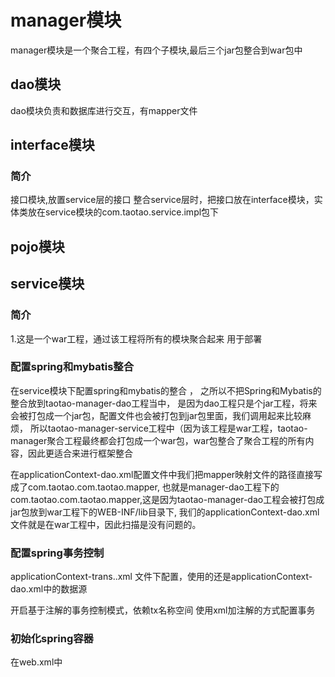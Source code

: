 # manager模块
manager模块是一个聚合工程，有四个子模块,最后三个jar包整合到war包中
## dao模块
dao模块负责和数据库进行交互，有mapper文件


## interface模块
### 简介
接口模块,放置service层的接口
整合service层时，把接口放在interface模块，实体类放在service模块的com.taotao.service.impl包下


## pojo模块

## service模块
### 简介
1.这是一个war工程，通过该工程将所有的模块聚合起来
用于部署
### 配置spring和mybatis整合
在service模块下配置spring和mybatis的整合 ，
之所以不把Spring和Mybatis的整合放到taotao-manager-dao工程当中，
是因为dao工程只是个jar工程，将来会被打包成一个jar包，配置文件也会被打包到jar包里面，我们调用起来比较麻烦，
所以taotao-manager-service工程中（因为该工程是war工程，taotao-manager聚合工程最终都会打包成一个war包，war包整合了聚合工程的所有内容，因此更适合来进行框架整合

在applicationContext-dao.xml配置文件中我们把mapper映射文件的路径直接写成了com.taotao.com.taotao.mapper,
也就是manager-dao工程下的com.taotao.com.taotao.mapper,这是因为taotao-manager-dao工程会被打包成jar包放到war工程下的WEB-INF/lib目录下,
我们的applicationContext-dao.xml文件就是在war工程中，因此扫描是没有问题的。

### 配置spring事务控制
applicationContext-trans..xml 文件下配置，使用的还是applicationContext-dao.xml中的数据源

开启基于注解的事务控制模式，依赖tx名称空间
使用xml加注解的方式配置事务

### 初始化spring容器
在web.xml中


